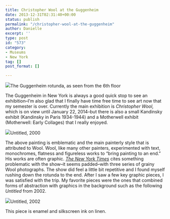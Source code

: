 ```yaml
---
title: Christopher Wool at the Guggenheim
date: 2013-12-31T02:31:40+00:00
status: publish
permalink: "/christopher-wool-at-the-guggenheim"
author: Danielle
excerpt: ''
type: post
id: "573"
category:
- Museums
- New York
tag: []
post_format: []

---
```

![](http://farm8.staticflickr.com/7377/11658290175_c557312afb_z.jpg)The Guggenheim rotunda, as seen from the 6th floor

The Guggenheim in New York is always a good quick stop to see an exhibition–I’m also glad that I finally have time free time to see art now that my semester is over. Currently the main exhibition is _Christopher Wool,_ which is on view until January 22, 2014–but there is also a small Kandinsky exhibit (Kandinsky in Paris 1934-1944) and a Motherwell exhibit (Motherwell: Early Collages) that I really enjoyed.

  
![](http://farm4.staticflickr.com/3750/11659068196_3c127f77dd_z.jpg)Untitled, 2000

The above painting is emblematic and the main painterly style that is attributed to Wool. Wool, like many other painters, experimented with text, monochromes, flatness and figureless works to “bring painting to an end.” His works are often graphic. [_The New York Times_](http://www.nytimes.com/2013/10/25/arts/design/a-christopher-wool-show-at-the-guggenheim.html) cites something problematic with the show–it seems padded–with three series of grainy Wool photographs. The show did feel a little bit repetitive and I found myself rushing down the rotunda to the end. After I saw a few key graphic pieces, I was satisfied with the trip. My favorite pieces were the ones that combined forms of abstraction with graphics in the background such as the following _Untitled_ from 2002.

  
![](http://farm4.staticflickr.com/3715/11658644514_96371388f5_z.jpg)Untitled, 2002

This piece is enamel and silkscreen ink on linen.